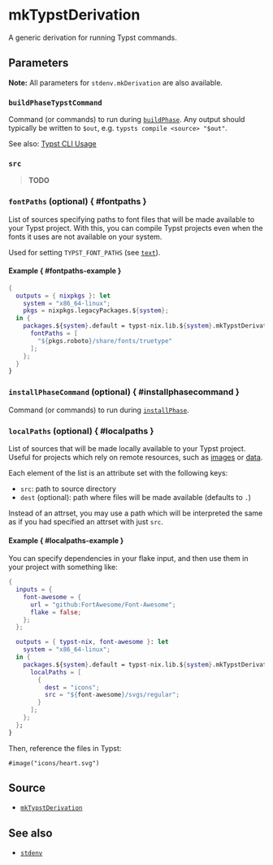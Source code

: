 # mkTypstDerivation

A generic derivation for running Typst commands.

## Parameters

**Note:** All parameters for `stdenv.mkDerivation` are also available.

### `buildPhaseTypstCommand`

Command (or commands) to run during
[`buildPhase`](https://nixos.org/manual/nixpkgs/stable/#build-phase). Any output
should typically be written to `$out`, e.g. `typsts compile <source> "$out"`.

See also: [Typst CLI Usage](https://github.com/typst/typst#usage)

### `src`

> **TODO**

### `fontPaths` (optional) { #fontpaths }

List of sources specifying paths to font files that will be made available to
your Typst project. With this, you can compile Typst projects even when the
fonts it uses are not available on your system.

Used for setting `TYPST_FONT_PATHS` (see
[`text`](https://typst.app/docs/reference/text/text/)).

#### Example { #fontpaths-example }

```nix
{
  outputs = { nixpkgs }: let
    system = "x86_64-linux";
    pkgs = nixpkgs.legacyPackages.${system};
  in {
    packages.${system}.default = typst-nix.lib.${system}.mkTypstDerivation {
      fontPaths = [
        "${pkgs.roboto}/share/fonts/truetype"
      ];
    };
  }
}
```

### `installPhaseCommand` (optional) { #installphasecommand }

Command (or commands) to run during
[`installPhase`](https://nixos.org/manual/nixpkgs/stable/#ssec-install-phase).

### `localPaths` (optional) { #localpaths }

List of sources that will be made locally available to your Typst project.
Useful for projects which rely on remote resources, such as
[images](https://typst.app/docs/reference/visualize/image/) or
[data](https://typst.app/docs/reference/data-loading/).

Each element of the list is an attribute set with the following keys:

- `src`: path to source directory
- `dest` (optional): path where files will be made available (defaults to `.`)

Instead of an attrset, you may use a path which will be interpreted the same as
if you had specified an attrset with just `src`.

#### Example { #localpaths-example }

You can specify dependencies in your flake input, and then use them in your
project with something like:

```nix
{
  inputs = {
    font-awesome = {
      url = "github:FortAwesome/Font-Awesome";
      flake = false;
    };
  };

  outputs = { typst-nix, font-awesome }: let
    system = "x86_64-linux";
  in {
    packages.${system}.default = typst-nix.lib.${system}.mkTypstDerivation {
      localPaths = [
        {
          dest = "icons";
          src = "${font-awesome}/svgs/regular";
        }
      ];
    };
  };
}
```

Then, reference the files in Typst:

```typst
#image("icons/heart.svg")
```

## Source

- [`mkTypstDerivation`](https://github.com/loqusion/typst.nix/blob/main/lib/mkTypstDerivation.nix)

## See also

- [`stdenv`](https://nixos.org/manual/nixpkgs/stable/#chap-stdenv)
